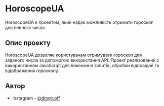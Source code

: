 # HoroscopeUA

HoroscopeUA є проектом, який надає можливість отримати гороскоп для певного числа.

## Опис проекту

HoroscopeUA дозволяє користувачам отримувати гороскоп для заданого числа за допомогою використання API. Проект реалізований з використанням JavaScript для виконання запитів, обробки відповідей та відображення гороскопу.

## Автор

- Instagram - [@dmytr.off](https://www.instagram.com/dmytr.off)
